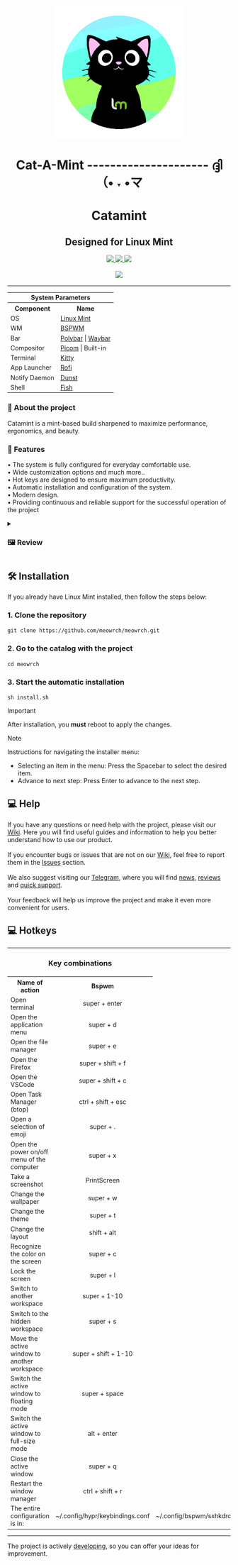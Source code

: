 <div align="center">
	<img src=".meta/catamint-logo.png" width="300px">
	<h1> Cat-A-Mint --------------------- ദ്ദി（• ˕ •マ</h1>
	<h1>Catamint</h1>
	<h2>Designed for Linux Mint</h2>
	<a href="https://github.com/meowrch/meowrch/issues">
		<img src="https://img.shields.io/github/issues/meowrch/meowrch?color=ffb29b&labelColor=1C2325&style=for-the-badge">
	</a>
	<a href="https://github.com/meowrch/meowrch/stargazers">
		<img src="https://img.shields.io/github/stars/meowrch/meowrch?color=fab387&labelColor=1C2325&style=for-the-badge">
	</a>
	<a href="./LICENSE">
		<img src="https://img.shields.io/github/license/meowrch/meowrch?color=FCA2AA&labelColor=1C2325&style=for-the-badge">
	</a>
	<br>
	<br>
	<a href="./README.md">
		<img src="https://img.shields.io/badge/README-En-blue?color=cba6f7&labelColor=1C2325&style=for-the-badge">
	</a>
</div>

***
<!-- INFORMATION -->
<table>
	<tr>
	    <td colspan="2" align="center"><b>System Parameters</b></td>
	</tr>
	<tr>
	    <th>Component</th>
	    <th>Name</th>
	</tr>
	<tr>
	    <td>OS</td>
	    <td><a href="https://linuxmint.com/">Linux Mint</a></td>
	</tr>
	<tr>
	    <td title="Window Manager">WM</td>
	    <td><a href="https://github.com/baskerville/bspwm">BSPWM</a>
	</tr>
	<tr>
	    <td>Bar</td>
	    <td><a href="https://github.com/polybar/polybar">Polybar</a> | <a href="https://github.com/Alexays/Waybar">Waybar</a></td>
	</tr>
	<tr>
	    <td>Compositor</td>
	    <td><a href="https://github.com/yshui/picom">Picom</a> | Built-in</td>
	</tr>
	<tr>
	    <td>Terminal</td>
	    <td><a href="https://github.com/kovidgoyal/kitty">Kitty</a></td>
	</tr>
	<tr>
	    <td>App Launcher</td>
	    <td><a href="https://github.com/davatorium/rofi">Rofi</a></td>
	</tr>
	<tr>
	    <td>Notify Daemon</td>
	    <td><a href="https://github.com/dunst-project/dunst">Dunst</a></td>
	</tr>
	<tr>
	    <td>Shell</td>
	    <td><a href="https://github.com/fish-shell/fish-shell">Fish</a></td>
	</tr>
</table>
<div align="left">
	<h3> 📝 About the project</h2> 
	<p>
	Catamint is a mint-based build sharpened to maximize performance, ergonomics, and beauty.
	</p>
	<h3>🚀 Features</h2>
	<p>
	• The system is fully configured for everyday comfortable use.<br>
	• Wide customization options and much more.. <br>
	• Hot keys are designed to ensure maximum productivity.<br>
	• Automatic installation and configuration of the system.<br>
	• Modern design.<br>
	• Providing continuous and reliable support for the successful operation of the project<br>
	</p>
</div>

<!-- IMAGES -->
<details close> <summary><h3>🖼️ Review</h3></summary>
	<img src=".meta/assets/1.png">
	<img src=".meta/assets/2.png">
	<img src=".meta/assets/3.png">
	<img src=".meta/assets/4.png">
	<img src=".meta/assets/5.png">
	<img src=".meta/assets/6.png">
	<img src=".meta/assets/7.png">
</details>

<!-- INSTALLATION -->
## 🛠 Installation
If you already have Linux Mint installed, then follow the steps below:
### 1. Clone the repository
```
git clone https://github.com/meowrch/meowrch.git
```
### 2. Go to the catalog with the project
```
cd meowrch
```
### 3. Start the automatic installation
```
sh install.sh
```

> [!important]
> After installation, you **must** reboot to apply the changes.


> [!note]
> Instructions for navigating the installer menu:
> - Selecting an item in the menu: Press the Spacebar to select the desired item.
> - Advance to next step: Press Enter to advance to the next step.

<h2>💻 Help</h2>
If you have any questions or need help with the project, please visit our <a href="https://github.com/meowrch/meowrch/wiki">Wiki</a>. Here you will find useful guides and information to help you better understand how to use our product.<br><br>
If you encounter bugs or issues that are not on our <a href="https://github.com/meowrch/meowrch/wiki">Wiki</a>, feel free to report them in the <a href="https://github.com/meowrch/meowrch/issues">Issues</a> section.
<br><br>
We also suggest visiting our <a href="https://t.me/meowrch">Telegram</a>, where you will find <a href="https://t.me/meowrch/9">news</a>, <a href="https://t.me/meowrch/22">reviews</a> and <a href="https://t.me/meowrch/7">quick support</a>.
<br><br>
Your feedback will help us improve the project and make it even more convenient for users.


<h2>💻 Hotkeys</h2>
<table align="center">
<tbody>
	<tr>
		<td colspan="2" align="center"><h3>Key combinations</h3></td>
	</tr>
    <tr>
        <th>Name of action</th>
		<th align="center">Bspwm</th>
    </tr>
	<tr>
        <td>Open terminal</td>
		<td align="center">super + enter</td>
    </tr>
    <tr>
        <td>Open the application menu</td>
		<td align="center">super + d</td>
    </tr>
	<tr>
        <td>Open the file manager</td>
		<td align="center">super + e</td>
    </tr>
	<tr>
        <td>Open the Firefox</td>
		<td align="center">super + shift + f</td>
    </tr>
	<tr>
        <td>Open the VSCode</td>
		<td align="center">super + shift + c</td>
    </tr>
	<tr>
        <td>Open Task Manager (btop)</td>
		<td align="center">ctrl + shift + esc</td>
    </tr>
	<tr>
        <td>Open a selection of emoji</td>
		<td align="center">super + .</td>
    </tr>
    <tr>
        <td>Open the power on/off menu of the computer</td>
		<td align="center">super + x</td>
    </tr>
	<tr>
        <td>Take a screenshot</td>
		<td align="center">PrintScreen</td>
    </tr>
	<tr>
        <td>Change the wallpaper</td>
		<td align="center">super + w</td>
    </tr>
	<tr>
        <td>Change the theme</td>
		<td align="center">super + t</td>
    </tr>
	<tr>
        <td>Change the layout</td>
		<td align="center">shift + alt</td>
    </tr>
    <tr>
        <td>Recognize the color on the screen</td>
		<td align="center">super + c</td>
    </tr>
    <tr>
        <td>Lock the screen</td>
        <td align="center">super + l</td>
    </tr>
	<tr>
        <td>Switch to another workspace</td>
		<td align="center">super + 1-10</td>
    </tr>
	<tr>
        <td>Switch to the hidden workspace</td>
		<td align="center">super + s</td>
    </tr>
    <tr>
        <td>Move the active window to another workspace</td>
		<td align="center">super + shift + 1-10</td>
    </tr>
    <tr>
        <td>Switch the active window to floating mode</td>
		<td align="center">super + space</td>
    </tr>
	<tr>
        <td>Switch the active window to full-size mode</td>
		<td align="center">alt + enter</td>
    </tr>
    <tr>
        <td>Close the active window</td>
		<td align="center">super + q</td>
    </tr>
    <tr>
        <td>Restart the window manager</td>
		<td align="center">ctrl + shift + r</td>
    </tr>
	<tr>
		<td>The entire configuration is in: </td>
		<td>~/.config/hypr/keybindings.conf</td>
		<td>~/.config/bspwm/sxhkdrc</td>
	</tr>
	</tbody>
</table>

***

The project is actively <a href="#">developing</a>, so you can offer your ideas for improvement.
